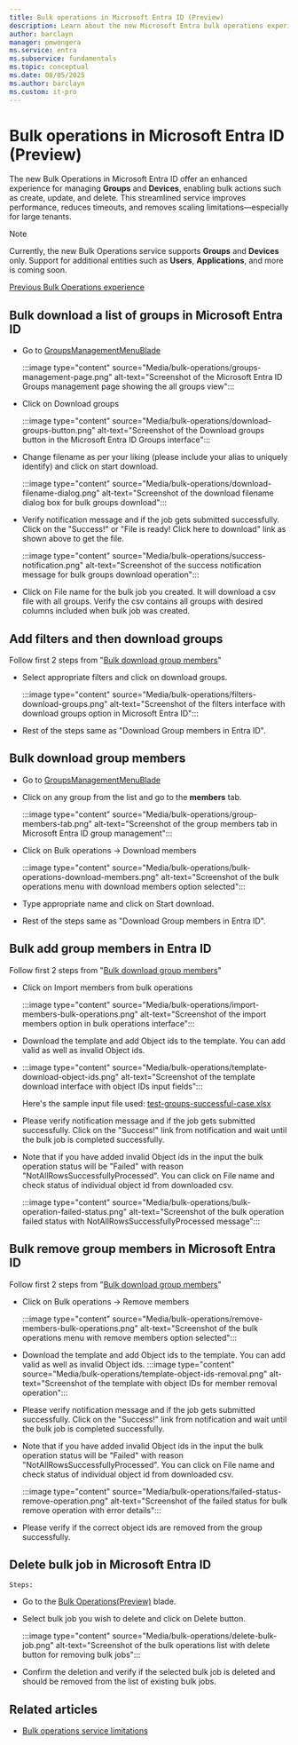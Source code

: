 ```yaml
---
title: Bulk operations in Microsoft Entra ID (Preview)
description: Learn about the new Microsoft Entra bulk operations experience  related to users, groups
author: barclayn
manager: pmwongera
ms.service: entra
ms.subservice: fundamentals
ms.topic: conceptual
ms.date: 08/05/2025
ms.author: barclayn
ms.custom: it-pro
---
```



# Bulk operations in Microsoft Entra ID (Preview)

The new Bulk Operations in Microsoft Entra ID offer an enhanced experience for managing **Groups** and **Devices**, enabling bulk actions such as create, update, and delete. This streamlined service improves performance, reduces timeouts, and removes scaling limitations—especially for large tenants.

>[!NOTE] 
> Currently, the new Bulk Operations service supports **Groups** and **Devices** only. Support for additional entities such as **Users**,
**Applications**, and more is coming soon.

[Previous Bulk Operations experience](bulk-operations-service-limitations.md)


## Bulk download a list of groups in Microsoft Entra ID

- Go to [GroupsManagementMenuBlade](https://entra.microsoft.com/?feature.tokencaching=true&feature.internalgraphapiversion=true&enableNewBulkJobsExport=true&enableNewBulkJobsList=true#view/Microsoft_AAD_IAM/GroupsManagementMenuBlade/~/AllGroups/menuId/AllGroups)

    :::image type="content" source="Media/bulk-operations/groups-management-page.png" alt-text="Screenshot of the Microsoft Entra ID Groups management page showing the all groups view":::

- Click on Download groups

    :::image type="content" source="Media/bulk-operations/download-groups-button.png" alt-text="Screenshot of the Download groups button in the Microsoft Entra ID Groups interface":::

- Change filename as per your liking (please include your alias to uniquely identify) and click on start download.

    :::image type="content" source="Media/bulk-operations/download-filename-dialog.png" alt-text="Screenshot of the download filename dialog box for bulk groups download":::

- Verify notification message and if the job gets submitted successfully. Click on the "Success!" or "File is ready! Click here to download" link as shown above to get the file.

    :::image type="content" source="Media/bulk-operations/success-notification.png" alt-text="Screenshot of the success notification message for bulk groups download operation":::

- Click on File name for the bulk job you created. It will download a csv file with all groups. Verify the csv contains all groups with desired columns included when bulk job was created.

## Add filters and then download groups

Follow first 2 steps from "[Bulk download group members](#bulk-download-group-members)"

-   Select appropriate filters and click on download groups.

    :::image type="content" source="Media/bulk-operations/filters-download-groups.png" alt-text="Screenshot of the filters interface with download groups option in Microsoft Entra ID":::

-   Rest of the steps same as "Download Group members in Entra ID".

## Bulk download group members


-   Go to [GroupsManagementMenuBlade](https://entra.microsoft.com/?feature.tokencaching=true&feature.internalgraphapiversion=true&enableNewBulkJobsExport=true&enableNewBulkJobsList=true#view/Microsoft_AAD_IAM/GroupsManagementMenuBlade/~/AllGroups/menuId/AllGroups)

-   Click on any group from the list and go to the **members** tab.

    :::image type="content" source="Media/bulk-operations/group-members-tab.png" alt-text="Screenshot of the group members tab in Microsoft Entra ID group management":::

-   Click on Bulk operations -\> Download members

    :::image type="content" source="Media/bulk-operations/bulk-operations-download-members.png" alt-text="Screenshot of the bulk operations menu with download members option selected":::

-   Type appropriate name and click on Start download.

-   Rest of the steps same as "Download Group members in Entra ID".

## Bulk add group members in Entra ID

Follow first 2 steps from "[Bulk download group members](#bulk-download-group-members)"

-   Click on Import members from bulk operations

    :::image type="content" source="Media/bulk-operations/import-members-bulk-operations.png" alt-text="Screenshot of the import members option in bulk operations interface":::

-   Download the template and add Object ids to the template. You can add valid as well as invalid Object ids.

-   :::image type="content" source="Media/bulk-operations/template-download-object-ids.png" alt-text="Screenshot of the template download interface with object IDs input fields":::

    Here's the sample input file used: [test-groups-successful-case.xlsx](https://microsoft-my.sharepoint-df.com/:x:/p/nukulkarni/Ebp7Lo309FtNkufNGOFiBB0B2skDAbzxhmGakitazYl2AA?e=2mKEbE&nav=MTVfezY2MTNENzNDLUNBMTEtNENBRi04MzlDLUFBNUVCRTlEOENCNH0)

-   Please verify notification message and if the job gets submitted successfully. Click on the "Success!" link from notification and wait until the bulk job is completed successfully.

-   Note that if you have added invalid Object ids in the input the bulk operation status will be "Failed" with reason "NotAllRowsSuccessfullyProcessed". You can click on File name and check status of individual object id from downloaded csv.

    :::image type="content" source="Media/bulk-operations/bulk-operation-failed-status.png" alt-text="Screenshot of the bulk operation failed status with NotAllRowsSuccessfullyProcessed message":::

## Bulk remove group members in Microsoft Entra ID

Follow first 2 steps from "[Bulk download group members](#bulk-download-group-members)"

-   Click on Bulk operations -\> Remove members

    :::image type="content" source="Media/bulk-operations/remove-members-bulk-operations.png" alt-text="Screenshot of the bulk operations menu with remove members option selected":::

-   Download the template and add Object ids to the template. You can add valid as well as invalid Object ids. :::image type="content" source="Media/bulk-operations/template-object-ids-removal.png" alt-text="Screenshot of the template with object IDs for member removal operation":::

-   Please verify notification message and if the job gets submitted successfully. Click on the "Success!" link from notification and wait until the bulk job is completed successfully.

-   Note that if you have added invalid Object ids in the input the bulk operation status will be "Failed" with reason "NotAllRowsSuccessfullyProcessed". You can click on File name and check status of individual object id from downloaded csv.

    :::image type="content" source="Media/bulk-operations/failed-status-remove-operation.png" alt-text="Screenshot of the failed status for bulk remove operation with error details":::

-   Please verify if the correct object ids are removed from the group successfully.

## Delete bulk job in Microsoft Entra ID

    Steps:

-   Go to the [Bulk Operations(Preview)](https://entra.microsoft.com/?feature.tokencaching=true&feature.internalgraphapiversion=true&enableNewBulkJobsExport=true&enableNewBulkJobsList=true#view/Microsoft_AAD_IAM/BulkJobsList.ReactView) blade.

-   Select bulk job you wish to delete and click on Delete button.

    :::image type="content" source="Media/bulk-operations/delete-bulk-job.png" alt-text="Screenshot of the bulk operations list with delete button for removing bulk jobs":::

-   Confirm the deletion and verify if the selected bulk job is deleted and should be removed from the list of existing bulk jobs.

## Related articles

- [Bulk operations service limitations](bulk-operations-service-limitations.md)